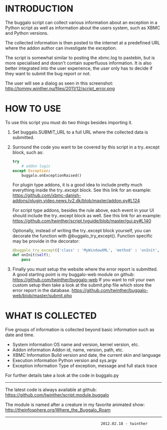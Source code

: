 INTRODUCTION
============
The buggalo script can collect various information about an
exception in a Python script as well as information about the
users system, such as XBMC and Python versions.

The collected information is then posted to the internet at a
predefined URL where the addon author can investigate the exception.

The script is somewhat similar to posting the xbmc.log to pastebin,
but is more specialised and doesn't contain superfluous information.
It is also better integrated into the user experience, the user only
has to decide if they want to submit the bug report or not.

The user will see a dialog as seen in this screenshot:
http://tommy.winther.nu/files/2011/12/script_error.png

HOW TO USE
==========
To use this script you must do two things besides importing it.

1.  Set buggalo.SUBMIT_URL to a full URL where the collected data is submitted.

2.  Surround the code you want to be covered by this script in a try..except block, such as:

    ```python
    try
        # addon logic
    except Exception:
        buggalo.onExceptionRaised()
    ```

    For plugin type addons, it is a good idea to include pretty much
    everything inside the try..except block.
    See this link for an example:
    https://github.com/xbmc-danish-addons/plugin.video.news.tv2.dk/blob/master/addon.py#L124

    For script type addons, besides the rule above, each event in
    your UI should include the try..except block as well.
    See this link for an example:
    https://github.com/twinther/script.tvguide/blob/master/gui.py#L140

    Optionally, instead of writing the try..except block yourself, you can decorate the function
    with @buggalo_try_except(). Function specific may be provide in the decorator:
    ```python
    @buggalo_try_except({'class' : 'MyWindowXML', 'method' : 'onInit', 'other_key' : 'other_value'})
    def onInit(self);
        pass
    ```

3.  Finally you must setup the website where the error report is submitted.
    A good starting point is my buggalo-web module on github:
    https://github.com/twinther/buggalo-web
    If you want to roll your own custom setup then take a look at the submit.php
    file which store the error report in the database.
    https://github.com/twinther/buggalo-web/blob/master/submit.php

WHAT IS COLLECTED
=================
Five groups of information is collected beyond basic information
such as date and time.

*  System information
   OS name and version, kernel version, etc.
*  Addon information
   Addon id, name, version, path, etc.
*  XBMC Information
   Build version and date, the current skin and language
*  Execution information
   Python version and sys.argv
*  Exception information
   Type of exception, message and full stack trace

For further details take a look at the code in buggalo.py

---------------------------------------------------------------------

The latest code is always available at github:
https://github.com/twinther/script.module.buggalo

The module is named after a creature in my favorite animated show:
http://theinfosphere.org/Where_the_Buggalo_Roam

---------------------------------------------------------------------
                                               2012.02.18 - twinther
